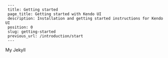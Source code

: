      ---
     title: Getting started
     page_title: Getting started with Kendo UI
     description: Installation and getting started instructions for Kendo UI
     position: 0
     slug: getting-started
     previous_url: /introduction/start
     ---

My Jekyll
